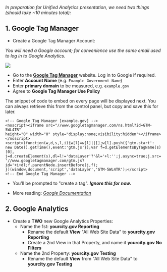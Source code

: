 _In preparation for Unified Analytics presentation, we need two things (should take ~10 minutes total):_

## 1. Google Tag Manager
- Create a Google Tag Manager Account:

_You will need a Google account; for convenience use the same email used to log in to Google Analytics._

![](https://raw.githubusercontent.com/laurenancona/unified-analytics/master/images/1-signup-screen.png)
- Go to the **[Google Tag Manager](https://tagmanager.google.com)** website. Log in to Google if required.
- Enter **Account Name** (e.g. `Example Government Name`)
- Enter **primary domain** to be measured, e.g. `example.gov`
- Agree to **Google Tag Manager Use Policy**

The snippet of code to embed on every page will be displayed next. You can always retrieve this from the control panel, but copy and save this for later.

```
<!-- Google Tag Manager [example.gov] -->
<noscript><iframe src="//www.googletagmanager.com/ns.html?id=GTM-5WL4TR"
height="0" width="0" style="display:none;visibility:hidden"></iframe></noscript>
<script>(function(w,d,s,l,i){w[l]=w[l]||[];w[l].push({'gtm.start':
new Date().getTime(),event:'gtm.js'});var f=d.getElementsByTagName(s)[0],
j=d.createElement(s),dl=l!='dataLayer'?'&l='+l:'';j.async=true;j.src=
'//www.googletagmanager.com/gtm.js?id='+i+dl;f.parentNode.insertBefore(j,f);
})(window,document,'script','dataLayer','GTM-5WL4TR');</script>
<!-- End Google Tag Manager -->
```

- You'll be prompted to "create a tag". _**Ignore this for now.**_

- More reading: _[Google Documentation](https://support.google.com/tagmanager/answer/2574370?hl=en)_

## 2. Google Analytics
- Create a __TWO__ new Google Analytics Properties:
	- Name the 1st: __yourcity.gov Reporting__
		- Rename the default **View** "All Web Site Data" to **yourcity.gov Reporting**
		- Create a 2nd View in that Property, and name it **yourcity.gov No Filters**
	- Name the 2nd Property: **yourcity.gov Testing**
		- Rename the default **View** from "All Web Site Data" to **yourcity.gov Testing**
	